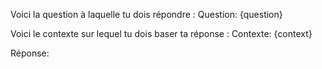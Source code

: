 Voici la question à laquelle tu dois répondre :
Question: {question}

Voici le contexte sur lequel tu dois baser ta réponse :
Contexte: {context}

Réponse:
